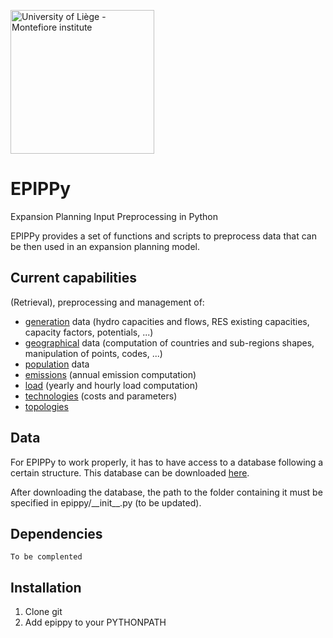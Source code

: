 <a href="https://www.montefiore.uliege.be/"><img src="https://www.montefiore.uliege.be/upload/docs/image/svg-xml/2019-04/montefiore_institute.svg" alt="University of Liège - Montefiore institute" width="230px"></a>

# EPIPPy
Expansion Planning Input Preprocessing in Python

EPIPPy provides a set of functions and scripts to preprocess data that can be then used in an expansion planning model.

## Current capabilities

(Retrieval), preprocessing and management of:
- <a href="https://github.com/montefesp/epippy/tree/master/epippy/generation">generation</a> data (hydro capacities and flows, RES existing capacities, capacity factors, potentials, ...)
- <a href="https://github.com/montefesp/epippy/tree/master/epippy/geographics">geographical</a> data (computation of countries and sub-regions shapes, manipulation of points, codes, ...)
- <a href="https://github.com/montefesp/epippy/tree/master/epippy/indicators/population">population</a> data
- <a href="https://github.com/montefesp/epippy/tree/master/epippy/indicators/emissions">emissions</a> (annual emission computation)
- <a href="https://github.com/montefesp/epippy/tree/master/epippy/load">load</a> (yearly and hourly load computation)
- <a href="https://github.com/montefesp/epippy/tree/master/epippy/technologies">technologies</a> (costs and parameters)
- <a href="https://github.com/montefesp/epippy/tree/master/epippy/topologies">topologies</a>

## Data

For EPIPPy to work properly, it has to have access to a database following a certain structure. This database can be downloaded <a href="https://dox.ulg.ac.be/index.php/apps/files/?dir=/py_grid_exp&fileid=268947668">here</a>.

After downloading the database, the path to the folder containing it must be specified in epippy/\_\_init\_\_.py (to be updated).

## Dependencies
`To be complented`

## Installation

1. Clone git
2. Add epippy to your PYTHONPATH
